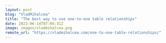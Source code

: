 ```yaml
---
layout: post
blog: "VladMihalcea"
title: "The best way to use one-to-one table relationships"
date: 2023-06-14T07:04:31Z
image: images/vladmihalcea.png
remote_url: "https://vladmihalcea.com/one-to-one-table-relationships/"
---
```

